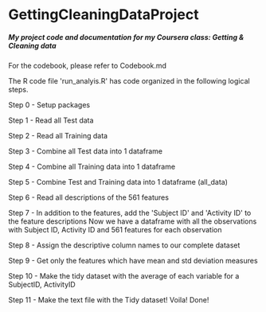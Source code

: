 GettingCleaningDataProject
==========================
##### My project code and documentation for my Coursera class: Getting &amp; Cleaning data

For the codebook, please refer to Codebook.md

The R code file 'run_analyis.R' has code organized in the following logical steps.

Step 0 - Setup packages

Step 1 - Read all Test data 

Step 2 - Read all Training data

Step 3 - Combine all Test data into 1 dataframe

Step 4 - Combine all Training data into 1 dataframe

Step 5 - Combine Test and Training data into 1 dataframe (all_data)

Step 6 - Read all descriptions of the 561 features

Step 7 - In addition to the features, add the 'Subject ID' and 'Activity ID' to the feature descriptions
 Now we have a dataframe with all the observations with Subject ID, Activity ID and 561 features for each observation 

Step 8 - Assign the descriptive column names to our complete dataset

Step 9 - Get only the features which have mean and std deviation measures

Step 10 - Make the tidy dataset with the average of each variable for a SubjectID, ActivityID

Step 11 - Make the text file with the Tidy dataset! Voila! Done!


